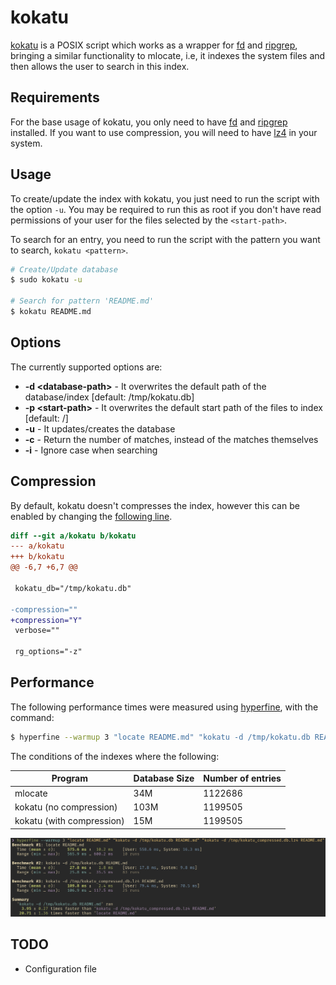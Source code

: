 # kokatu

[kokatu](https://translate.google.com/#view=home&op=translate&sl=en&tl=eu&text=locate)
is a POSIX script which works as a wrapper for [fd](https://github.com/sharkdp/fd) and [ripgrep](https://github.com/BurntSushi/ripgrep),
bringing a similar functionality to mlocate, i.e, it indexes the system files and then allows the user to search in this index.

## Requirements

For the base usage of kokatu, you only need to have [fd](https://github.com/sharkdp/fd) and [ripgrep](https://github.com/BurntSushi/ripgrep) installed.
If you want to use compression, you will need to have [lz4](https://github.com/lz4/lz4) in your system.

## Usage

To create/update the index with kokatu, you just need to run the script with the option `-u`.
You may be required to run this as root if you don't have read permissions of your user for the files selected by the `<start-path>`.

To search for an entry, you need to run the script with the pattern you want to search, `kokatu <pattern>`.

```bash
# Create/Update database
$ sudo kokatu -u

# Search for pattern 'README.md'
$ kokatu README.md
```

## Options

The currently supported options are:

- **-d \<database-path\>**  - It overwrites the default path of the database/index [default: /tmp/kokatu.db]
- **-p \<start-path\>**     - It overwrites the default start path of the files to index [default: /]
- **-u**                    - It updates/creates the database
- **-c**                    - Return the number of matches, instead of the matches themselves
- **-i**                    - Ignore case when searching

## Compression

By default, kokatu doesn't compresses the index, however this can be enabled by changing the [following line](https://github.com/dedukun/kokatu/blob/master/kokatu#L9).

```diff
diff --git a/kokatu b/kokatu
--- a/kokatu
+++ b/kokatu
@@ -6,7 +6,7 @@

 kokatu_db="/tmp/kokatu.db"

-compression=""
+compression="Y"
 verbose=""

 rg_options="-z"
```

## Performance

The following performance times were measured using [hyperfine](https://github.com/sharkdp/hyperfine), with the command:
```bash
$ hyperfine --warmup 3 "locate README.md" "kokatu -d /tmp/kokatu.db README.md" "kokatu -d /tmp/kokatu_compressed.db.lz4 README.md"
```

The conditions of the indexes where the following:

| Program                   | Database Size | Number of entries |
|---------------------------|---------------|-------------------|
| mlocate                   | 34M           | 1122686           |
| kokatu (no compression)   | 103M          | 1199505           |
| kokatu (with compression) | 15M           | 1199505           |

![](images/performance.png?raw=true)

## TODO

- Configuration file
